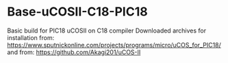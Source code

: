 # Base-uCOSII-C18-PIC18
Basic build for PIC18 uCOSII on C18 compiler
Downloaded archives for installation
from: https://www.sputnickonline.com/projects/programs/micro/uCOS_for_PIC18/
and from: https://github.com/Akagi201/uCOS-II
